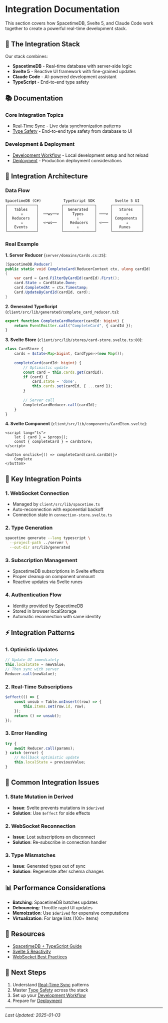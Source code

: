 # Integration Documentation

This section covers how SpacetimeDB, Svelte 5, and Claude Code work together to create a powerful real-time development stack.

## 🎯 The Integration Stack

Our stack combines:
- **SpacetimeDB** - Real-time database with server-side logic
- **Svelte 5** - Reactive UI framework with fine-grained updates
- **Claude Code** - AI-powered development assistant
- **TypeScript** - End-to-end type safety

## 📚 Documentation

### Core Integration Topics
- [Real-Time Sync](real-time-sync.md) - Live data synchronization patterns
- [Type Safety](type-safety.md) - End-to-end type safety from database to UI

### Development & Deployment
- [Development Workflow](development-workflow.md) - Local development setup and hot reload
- [Deployment](deployment.md) - Production deployment considerations

## 🚀 Integration Architecture

### Data Flow
```
SpacetimeDB (C#)          TypeScript SDK         Svelte 5 UI
┌─────────────┐          ┌──────────────┐      ┌─────────────┐
│   Tables    │          │  Generated   │      │   Stores    │
│      ↓      │  ──ws──> │    Types     │ ───> │      ↓      │
│  Reducers   │          │      ↓       │      │ Components  │
│      ↓      │  <─ws──  │   Reducers   │ <─── │      ↓      │
│   Events    │          │      ↓       │      │   Runes     │
└─────────────┘          └──────────────┘      └─────────────┘
```

### Real Example

**1. Server Reducer** (`server/domains/Cards.cs:25`):
```csharp
[SpacetimeDB.Reducer]
public static void CompleteCard(ReducerContext ctx, ulong cardId)
{
    var card = Card.FilterByCardId(cardId).First();
    card.State = CardState.Done;
    card.CompletedAt = ctx.Timestamp;
    Card.UpdateByCardId(cardId, card);
}
```

**2. Generated TypeScript** (`client/src/lib/generated/complete_card_reducer.ts`):
```typescript
export function CompleteCardReducer(cardId: bigint) {
    return EventEmitter.call("CompleteCard", { cardId });
}
```

**3. Svelte Store** (`client/src/lib/stores/card-store.svelte.ts:80`):
```typescript
class CardStore {
    cards = $state<Map<bigint, CardType>>(new Map());
    
    completeCard(cardId: bigint) {
        // Optimistic update
        const card = this.cards.get(cardId);
        if (card) {
            card.state = 'done';
            this.cards.set(cardId, { ...card });
        }
        
        // Server call
        CompleteCardReducer.call(cardId);
    }
}
```

**4. Svelte Component** (`client/src/lib/components/CardItem.svelte`):
```svelte
<script lang="ts">
    let { card } = $props();
    const { completeCard } = cardStore;
</script>

<button onclick={() => completeCard(card.cardId)}>
    Complete
</button>
```

## 🔧 Key Integration Points

### 1. WebSocket Connection
- Managed by `client/src/lib/spacetime.ts`
- Auto-reconnection with exponential backoff
- Connection state in `connection-store.svelte.ts`

### 2. Type Generation
```bash
spacetime generate --lang typescript \
  --project-path ../server \
  --out-dir src/lib/generated
```

### 3. Subscription Management
- SpacetimeDB subscriptions in Svelte effects
- Proper cleanup on component unmount
- Reactive updates via Svelte runes

### 4. Authentication Flow
- Identity provided by SpacetimeDB
- Stored in browser localStorage
- Automatic reconnection with same identity

## ⚡ Integration Patterns

### 1. Optimistic Updates
```typescript
// Update UI immediately
this.localState = newValue;
// Then sync with server
Reducer.call(newValue);
```

### 2. Real-Time Subscriptions
```typescript
$effect(() => {
    const unsub = Table.onInsert((row) => {
        this.items.set(row.id, row);
    });
    return () => unsub();
});
```

### 3. Error Handling
```typescript
try {
    await Reducer.call(params);
} catch (error) {
    // Rollback optimistic update
    this.localState = previousValue;
}
```

## 🐛 Common Integration Issues

### 1. State Mutation in Derived
- **Issue**: Svelte prevents mutations in `$derived`
- **Solution**: Use `$effect` for side effects

### 2. WebSocket Reconnection
- **Issue**: Lost subscriptions on disconnect
- **Solution**: Re-subscribe in connection handler

### 3. Type Mismatches
- **Issue**: Generated types out of sync
- **Solution**: Regenerate after schema changes

## 📊 Performance Considerations

- **Batching**: SpacetimeDB batches updates
- **Debouncing**: Throttle rapid UI updates
- **Memoization**: Use `$derived` for expensive computations
- **Virtualization**: For large lists (100+ items)

## 🔗 Resources

- [SpacetimeDB + TypeScript Guide](https://docs.spacetimedb.com/languages/typescript)
- [Svelte 5 Reactivity](https://svelte.dev/docs/svelte/reactivity)
- [WebSocket Best Practices](https://developer.mozilla.org/en-US/docs/Web/API/WebSockets_API)

## 🎯 Next Steps

1. Understand [Real-Time Sync](real-time-sync.md) patterns
2. Master [Type Safety](type-safety.md) across the stack
3. Set up your [Development Workflow](development-workflow.md)
4. Prepare for [Deployment](deployment.md)

---

*Last Updated: 2025-01-03*